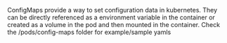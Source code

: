 ConfigMaps provide a way to set configuration data in kubernetes. They can be directly referenced as a environment variable in the container or created as a volume in the pod and then mounted in the container. Check the /pods/config-maps folder for example/sample yamls